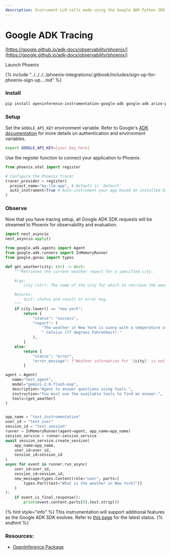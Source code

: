```yaml
---
description: Instrument LLM calls made using the Google ADK Python SDK
---
```


# Google ADK Tracing

[https://google.github.io/adk-docs/observability/phoenix/](https://google.github.io/adk-docs/observability/phoenix/)

Launch Phoenix

{% include "../../../../phoenix-integrations/.gitbook/includes/sign-up-for-phoenix-sign-up....md" %}

### Install <a href="#install" id="install"></a>

```bash
pip install openinference-instrumentation-google-adk google-adk arize-phoenix-otel
```

### Setup <a href="#setup" id="setup"></a>

Set the `GOOGLE_API_KEY` environment variable. Refer to Google's [ADK documentation](https://cloud.google.com/vertex-ai/docs/generative-ai/overview) for more details on authentication and environment variables.

```bash
export GOOGLE_API_KEY=[your_key_here]
```

Use the register function to connect your application to Phoenix.

```python
from phoenix.otel import register

# Configure the Phoenix tracer
tracer_provider = register(
  project_name="my-llm-app", # Default is 'default'
  auto_instrument=True # Auto-instrument your app based on installed OI dependencies
)
```

### Observe <a href="#observe" id="observe"></a>

Now that you have tracing setup, all Google ADK SDK requests will be streamed to Phoenix for observability and evaluation.

```python
import nest_asyncio
nest_asyncio.apply()

from google.adk.agents import Agent
from google.adk.runners import InMemoryRunner
from google.genai import types

def get_weather(city: str) -> dict:
    """Retrieves the current weather report for a specified city.

    Args:
        city (str): The name of the city for which to retrieve the weather report.

    Returns:
        dict: status and result or error msg.
    """
    if city.lower() == "new york":
        return {
            "status": "success",
            "report": (
                "The weather in New York is sunny with a temperature of 25 degrees"
                " Celsius (77 degrees Fahrenheit)."
            ),
        }
    else:
        return {
            "status": "error",
            "error_message": f"Weather information for '{city}' is not available.",
        }

agent = Agent(
   name="test_agent",
   model="gemini-2.0-flash-exp",
   description="Agent to answer questions using tools.",
   instruction="You must use the available tools to find an answer.",
   tools=[get_weather]
)


app_name = "test_instrumentation"
user_id = "test_user"
session_id = "test_session"
runner = InMemoryRunner(agent=agent, app_name=app_name)
session_service = runner.session_service
await session_service.create_session(
    app_name=app_name,
    user_id=user_id,
    session_id=session_id
)
async for event in runner.run_async(
    user_id=user_id,
    session_id=session_id,
    new_message=types.Content(role="user", parts=[
        types.Part(text="What is the weather in New York?")]
    )
):
    if event.is_final_response():
        print(event.content.parts[0].text.strip())
```

{% hint style="info" %}
This instrumentation will support additional features as the Google ADK SDK evolves. Refer to [this page](https://pypi.org/project/openinference-instrumentation-google-adk/#description) for the latest status.
{% endhint %}

### Resources:

* [OpenInference Package](https://github.com/Arize-ai/openinference/tree/main/python/instrumentation/openinference-instrumentation-google-adk)
